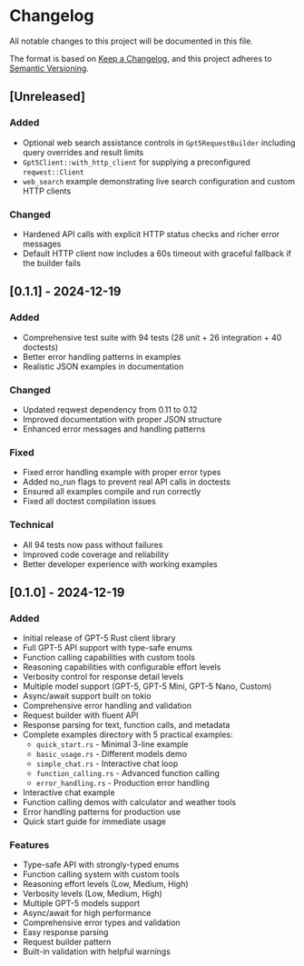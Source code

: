 # Changelog

All notable changes to this project will be documented in this file.

The format is based on [Keep a Changelog](https://keepachangelog.com/en/1.0.0/),
and this project adheres to [Semantic Versioning](https://semver.org/spec/v2.0.0.html).

## [Unreleased]

### Added
- Optional web search assistance controls in `Gpt5RequestBuilder` including query overrides and result limits
- `Gpt5Client::with_http_client` for supplying a preconfigured `reqwest::Client`
- `web_search` example demonstrating live search configuration and custom HTTP clients

### Changed
- Hardened API calls with explicit HTTP status checks and richer error messages
- Default HTTP client now includes a 60s timeout with graceful fallback if the builder fails

## [0.1.1] - 2024-12-19

### Added
- Comprehensive test suite with 94 tests (28 unit + 26 integration + 40 doctests)
- Better error handling patterns in examples
- Realistic JSON examples in documentation

### Changed
- Updated reqwest dependency from 0.11 to 0.12
- Improved documentation with proper JSON structure
- Enhanced error messages and handling patterns

### Fixed
- Fixed error handling example with proper error types
- Added no_run flags to prevent real API calls in doctests
- Ensured all examples compile and run correctly
- Fixed all doctest compilation issues

### Technical
- All 94 tests now pass without failures
- Improved code coverage and reliability
- Better developer experience with working examples

## [0.1.0] - 2024-12-19

### Added
- Initial release of GPT-5 Rust client library
- Full GPT-5 API support with type-safe enums
- Function calling capabilities with custom tools
- Reasoning capabilities with configurable effort levels
- Verbosity control for response detail levels
- Multiple model support (GPT-5, GPT-5 Mini, GPT-5 Nano, Custom)
- Async/await support built on tokio
- Comprehensive error handling and validation
- Request builder with fluent API
- Response parsing for text, function calls, and metadata
- Complete examples directory with 5 practical examples:
  - `quick_start.rs` - Minimal 3-line example
  - `basic_usage.rs` - Different models demo
  - `simple_chat.rs` - Interactive chat loop
  - `function_calling.rs` - Advanced function calling
  - `error_handling.rs` - Production error handling
- Interactive chat example
- Function calling demos with calculator and weather tools
- Error handling patterns for production use
- Quick start guide for immediate usage

### Features
- Type-safe API with strongly-typed enums
- Function calling system with custom tools
- Reasoning effort levels (Low, Medium, High)
- Verbosity levels (Low, Medium, High)
- Multiple GPT-5 models support
- Async/await for high performance
- Comprehensive error types and validation
- Easy response parsing
- Request builder pattern
- Built-in validation with helpful warnings
